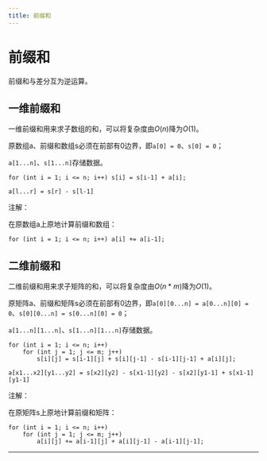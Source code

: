 ```yaml
---
title: 前缀和
---
```


# 前缀和

<script type="text/javascript" src="/include/head.js"></script>

前缀和与差分互为逆运算。

## 一维前缀和

一维前缀和用来求子数组的和，可以将复杂度由$O(n)$降为$O(1)$。

原数组a、前缀和数组s必须在前部有0边界，即`a[0] = 0`、`s[0] = 0`；

`a[1...n]`、`s[1...n]`存储数据。

```
for (int i = 1; i <= n; i++) s[i] = s[i-1] + a[i];

a[l...r] = s[r] - s[l-1]
```

注解：

在原数组a上原地计算前缀和数组：

```
for (int i = 1; i <= n; i++) a[i] += a[i-1];
```

## 二维前缀和

二维前缀和用来求子矩阵的和，可以将复杂度由$O(n*m)$降为$O(1)$。

原矩阵a、前缀和矩阵s必须在前部有0边界，即`a[0][0...n] = a[0...n][0] = 0`、`s[0][0...n] = s[0...n][0] = 0`；

`a[1...n][1...n]`、`s[1...n][1...n]`存储数据。

```
for (int i = 1; i <= n; i++)
    for (int j = 1; j <= m; j++)
        s[i][j] = s[i-1][j] + s[i][j-1] - s[i-1][j-1] + a[i][j];

a[x1...x2][y1...y2] = s[x2][y2] - s[x1-1][y2] - s[x2][y1-1] + s[x1-1][y1-1]
```

注解：

在原矩阵s上原地计算前缀和矩阵：

```
for (int i = 1; i <= n; i++)
    for (int j = 1; j <= m; j++)
        a[i][j] += a[i-1][j] + a[i][j-1] - a[i-1][j-1];
```

---

<script type="text/javascript" src="/include/tail.js"></script>
